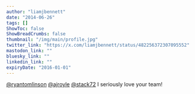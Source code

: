 ```yaml
---
author: "liamjbennett"
date: "2014-06-26"
tags: []
ShowToc: false
ShowBreadCrumbs: false
thumbnail: "/img/main/profile.jpg"
twitter_link: "https://x.com/liamjbennett/status/482256372307095552"
mastodon_link: ""
bluesky_link: ""
linkedin_link: ""
expiryDate: "2016-01-01"
---
```


[@ryantomlinson](https://x.com/ryantomlinson) [@ajroyle](https://x.com/ajroyle) [@stack72](https://x.com/stack72) I seriously love your team!

